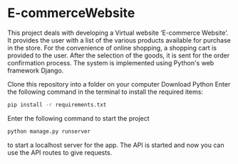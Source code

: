 # E-commerceWebsite
This project deals with developing a Virtual website ‘E-commerce Website’. It provides the user with a list of the various products available for purchase in the store. For the convenience of online shopping, a shopping cart is provided to the user. After the selection of the goods, it is sent for the order confirmation process. The system is implemented using Python's web framework Django.

Clone this repository into a folder on your computer
Download Python
Enter the following command in the terminal to install the required items:
```sh
pip install -r requirements.txt
```

Enter the following command to start the project
```sh
python manage.py runserver
```
to start a localhost server for the app.
The API is started and now you can use the API routes to give requests.
